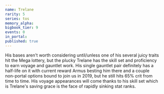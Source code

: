 ```yaml
---
name: Trelane
rarity: 5
series: tos
memory_alpha:
bigbook_tier: 9
events: 0
in_portal:
published: true
---
```


His bases aren't worth considering until/unless one of his several juicy traits hit the Mega lottery, but the plucky Trelane has the skill set and proficiency to earn voyage and gauntlet work. His single gauntlet pair definitely has a half-life on it with current reward Armus besting him there and a couple non-portal options bound to join us in 2019, but he still hits 65% crit from time to time. His voyage appearances will come thanks to his skill set which is Trelane's saving grace is the face of rapidly sinking stat ranks.

